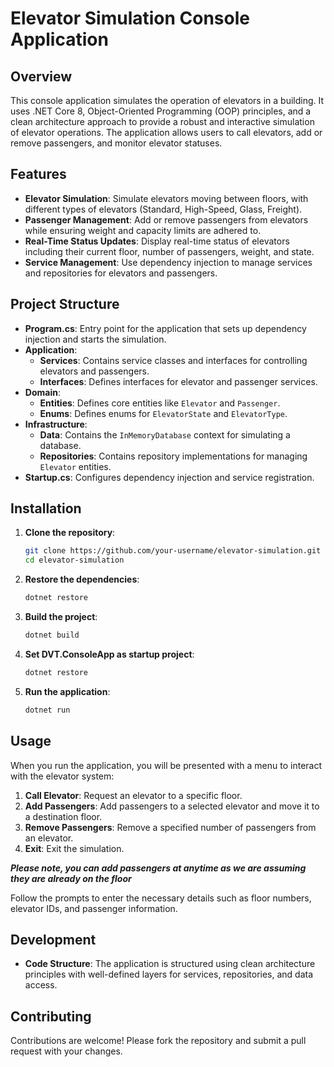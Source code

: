 # Elevator Simulation Console Application

## Overview

This console application simulates the operation of elevators in a building. It uses .NET Core 8, Object-Oriented Programming (OOP) principles, and a clean architecture approach to provide a robust and interactive simulation of elevator operations. The application allows users to call elevators, add or remove passengers, and monitor elevator statuses.

## Features

- **Elevator Simulation**: Simulate elevators moving between floors, with different types of elevators (Standard, High-Speed, Glass, Freight).
- **Passenger Management**: Add or remove passengers from elevators while ensuring weight and capacity limits are adhered to.
- **Real-Time Status Updates**: Display real-time status of elevators including their current floor, number of passengers, weight, and state.
- **Service Management**: Use dependency injection to manage services and repositories for elevators and passengers.

## Project Structure

- **Program.cs**: Entry point for the application that sets up dependency injection and starts the simulation.
- **Application**:
  - **Services**: Contains service classes and interfaces for controlling elevators and passengers.
  - **Interfaces**: Defines interfaces for elevator and passenger services.
- **Domain**:
  - **Entities**: Defines core entities like `Elevator` and `Passenger`.
  - **Enums**: Defines enums for `ElevatorState` and `ElevatorType`.
- **Infrastructure**:
  - **Data**: Contains the `InMemoryDatabase` context for simulating a database.
  - **Repositories**: Contains repository implementations for managing `Elevator` entities.
- **Startup.cs**: Configures dependency injection and service registration.

## Installation

1. **Clone the repository**:
   ```bash
   git clone https://github.com/your-username/elevator-simulation.git
   cd elevator-simulation
   ```

2. **Restore the dependencies**:
   ```bash
   dotnet restore
   ```

3. **Build the project**:
   ```bash
   dotnet build
   ```

4. **Set DVT.ConsoleApp as startup project**:
   ```bash
   dotnet restore
   ```

5. **Run the application**:
   ```bash
   dotnet run
   ```

## Usage

When you run the application, you will be presented with a menu to interact with the elevator system:

1. **Call Elevator**: Request an elevator to a specific floor.
2. **Add Passengers**: Add passengers to a selected elevator and move it to a destination floor.
3. **Remove Passengers**: Remove a specified number of passengers from an elevator.
4. **Exit**: Exit the simulation.
   
***Please note, you can add passengers at anytime as we are assuming they are already on the floor***

Follow the prompts to enter the necessary details such as floor numbers, elevator IDs, and passenger information.

## Development

- **Code Structure**: The application is structured using clean architecture principles with well-defined layers for services, repositories, and data access.

## Contributing

Contributions are welcome! Please fork the repository and submit a pull request with your changes.
